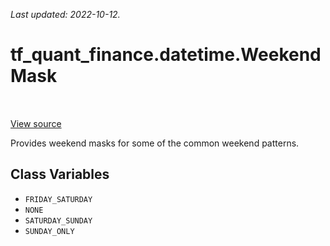 <!--
This file is generated by a tool. Do not edit directly.
For open-source contributions the docs will be updated automatically.
-->

*Last updated: 2022-10-12.*

<div itemscope itemtype="http://developers.google.com/ReferenceObject">
<meta itemprop="name" content="tf_quant_finance.datetime.WeekendMask" />
<meta itemprop="path" content="Stable" />
<meta itemprop="property" content="FRIDAY_SATURDAY"/>
<meta itemprop="property" content="NONE"/>
<meta itemprop="property" content="SATURDAY_SUNDAY"/>
<meta itemprop="property" content="SUNDAY_ONLY"/>
</div>

# tf_quant_finance.datetime.WeekendMask

<!-- Insert buttons and diff -->

<table class="tfo-notebook-buttons tfo-api" align="left">
</table>

<a target="_blank" href="https://github.com/google/tf-quant-finance/blob/master/tf_quant_finance/datetime/constants.py">View source</a>



Provides weekend masks for some of the common weekend patterns.

<!-- Placeholder for "Used in" -->


## Class Variables

* `FRIDAY_SATURDAY` <a id="FRIDAY_SATURDAY"></a>
* `NONE` <a id="NONE"></a>
* `SATURDAY_SUNDAY` <a id="SATURDAY_SUNDAY"></a>
* `SUNDAY_ONLY` <a id="SUNDAY_ONLY"></a>
